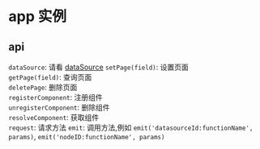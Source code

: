 # app 实例

## api

`dataSource`: 请看 [dataSource](./dataSource.md)
`setPage(field)`: 设置页面  
`getPage(field)`: 查询页面  
`deletePage`: 删除页面  
`registerComponent`: 注册组件   
`unregisterComponent`: 删除组件  
`resolveComponent`: 获取组件  
`request`: 请求方法
`emit`: 调用方法,例如 `emit('datasourceId:functionName', params)`, `emit('nodeID:functionName', params)`

### 